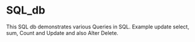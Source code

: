 # SQL_db

This SQL db demonstrates various Queries in SQL. Example update select, sum, Count and Update and also Alter Delete.
